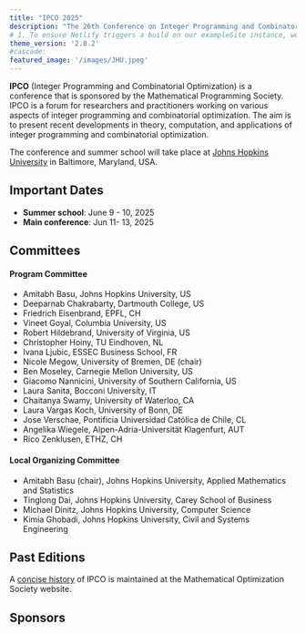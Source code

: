 ```yaml
---
title: "IPCO 2025"
description: "The 26th Conference on Integer Programming and Combinatorial Optimization"
# 1. To ensure Netlify triggers a build on our exampleSite instance, we need to change a file in the exampleSite directory.
theme_version: '2.8.2'
#cascade:
featured_image: '/images/JHU.jpeg'
---
```

**IPCO** (Integer Programming and Combinatorial Optimization) is a conference that is sponsored by the Mathematical Programming Society. IPCO is a forum for researchers and practitioners working on various aspects of integer programming and combinatorial optimization. The aim is to present recent developments in theory, computation, and applications of integer programming and combinatorial optimization.

The conference and summer school will take place at [Johns Hopkins University](https://www.jhu.edu) in Baltimore, Maryland, USA.  

## Important Dates
- **Summer school**: June 9 - 10, 2025
- **Main conference**: Jun 11- 13, 2025


## Committees
#### Program Committee
- Amitabh Basu, Johns Hopkins University, US
- Deeparnab Chakrabarty, Dartmouth College, US
- Friedrich Eisenbrand, EPFL, CH
- Vineet Goyal, Columbia University, US
- Robert Hildebrand, University of Virginia, US
- Christopher Hoiny, TU Eindhoven, NL
- Ivana Ljubic, ESSEC Business School, FR
- Nicole Megow, University of Bremen, DE (chair)
- Ben Moseley, Carnegie Mellon University, US
- Giacomo Nannicini, University of Southern California, US
- Laura Sanita, Bocconi University, IT
- Chaitanya Swamy, University of Waterloo, CA
- Laura Vargas Koch, University of Bonn, DE
- Jose Verschae, Pontificia Universidad Católica de Chile, CL
- Angelika Wiegele, Alpen-Adria-Universität Klagenfurt, AUT
- Rico Zenklusen, ETHZ, CH

#### Local Organizing Committee
- Amitabh Basu (chair), Johns Hopkins University, Applied Mathematics and Statistics
- Tinglong Dai, Johns Hopkins University, Carey School of Business
- Michael Dinitz, Johns Hopkins University, Computer Science
- Kimia Ghobadi, Johns Hopkins University, Civil and Systems Engineering


## Past Editions

A [concise history](https://www.mathopt.org/?nav=ipco_history#concise) of IPCO is maintained at the Mathematical Optimization Society website. 

## Sponsors